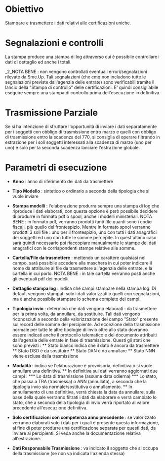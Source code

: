 
# Obiettivo

Stampare e trasmettere i dati relativi alle certificazioni uniche.

# Segnalazioni e controlli

La stampa produce una stampa di log attraverso cui è possibile controllare i dati di dettaglio ed anche i totali.

_2_NOTA BENE :  non vengono controllati eventuali errori/segnalazioni rilevate da Sme.Up. Tali segnalazioni (che cmq non includono tutte le segnalazioni previste dall'agenzia delle entrate) sono verificabili tramite il lancio della "Stampa di controllo" delle certificazioni. E' quindi consigliabile eseguire sempre una stampa di controllo prima dell'esecuzione in definitiva.

# Trasmissione Parziale

Se si ha intenzione di sfruttare l'opportunità di inviare i dati separatamente per i soggetti con obbligo di trasmissione entro marzo e quelli con obbligo di trasmissione entro la scadenza del 770, si consiglia di operare filtrando in estrazione per i soli soggetti interessati alla scadenza di marzo (uno per uno) e solo per la seconda scadenza lanciare l'estrazione globale.

# Parametri di esecuzione

* **Anno** :  anno di riferimento dei dati da trasmettere

* **Tipo Modello** :  sintetico o ordinario a seconda della tipologia che si vuole inviare

* **Stampa modelli** :  l'elaborazione produrra sempre una stampa di log che riproduce i dati elaborati, con questa opzione è però possibile decidere di produrre in formato pdf o spool, anche i modelli ministeriali. NOTA BENE :  in formato pdf, verranno prodotti tanti file quanti sono i codici fiscali, più quello del frontespizio. Mentre in formato spool verranno prodotti 3 soli file :  uno per il frontespizio, uno con tutti i dati anagrafici dei soggetti ed uno con tutte le somme percepite. In quest'ultimo caso sarà quindi necessario poi riaccopiare manualmente le stampe dei dati anagrafici con le corrispondenti stampe relative alle somme.

* **Cartella/File da trasmettere** :  mettendo un carattere qualsiasi nel campo, sarà possibile accedere alla maschera in cui poter indicare il nome da attribuire al file da trasmettere all'agenzia delle entrate, e la cartella in cui porlo. NOTA BENE :  in tale cartella verranno posti anche gli eventuali pdf dei modelli.

* **Dettaglio stampa log** :  indica che campi stampare nella stampa log. Di default vengono stampati solo i dati valorizzati o quelli con segnalazioni, ma è anche possibile stampare lo schema completo  dei campi.

* **Tipologia invio** :  determina che dati vengono elaborati :  da trasmettere per la prima volta, da annullare, da sostituire. Tali dati vengono riconosciuti a seconda della valorizzazione del campo "Stato" presente sul record delle somme del percipiente.
Ad eccezione della trasmissione normale per tutte le altre tipologie di invio oltre allo stato dovranno essere indicati anche il protocollo telematico e del documento attribuiti dall'agenzia delle entrate in fase di trasmissione. Questi gli stati che sono previsti : 
** Stato bianco indica che il dato è ancora da trasmettere
** Stato DSO è da sostituire
** Stato DAN è da annullare
** Stato NNN viene esclusa dalla trasmissione

* **Modalità** :  indica se l'elaborazione è provvisoria, definitiva o si vuole annullare una definitiva.
** In definitiva sui dati verranno aggiornati due campi : 
***  Lo data di trasmissione (assume data odierna)
***  Lo stato, che passa a TRA (trasmessa) o ANN (annullata), a seconda che la tipologia invio sia normale/sostitutiva o annullamento.
** In annullamento di una definitiva, verrà chiesta la data da annullare, sulla base della quale verranno filtrati i dati da elaborare e verrà cambiato lo stato, che a seconda della tipologia di invio verrà riportato al valore precedente all'esecuzione definitiva.

* **Solo certificazioni con competenza anno precedente** :  se valorizzato verranno elaborati solo i dati per i quali è presente questa informazione, al fine di poter produrre una certificazione separata per questi dati, da inviare ai percipienti. Si veda anche la documentazione relativa all'estrazione.

* **Dati Responsabile Trasmissione** :  va indicato il soggetto che si occupa della trasmissione (se non va indicata l'azienda stessa)

